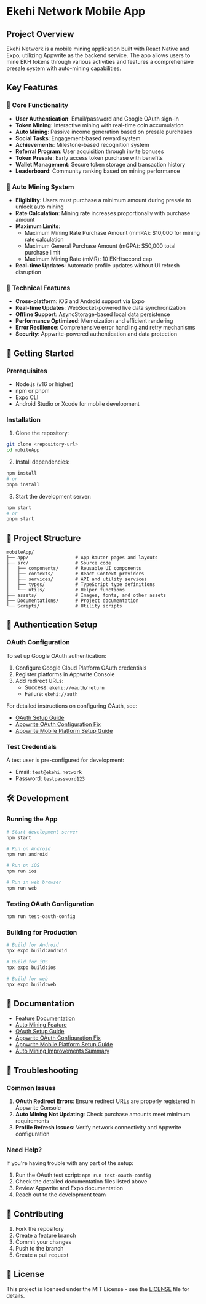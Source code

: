 # Ekehi Network Mobile App

## Project Overview

Ekehi Network is a mobile mining application built with React Native and Expo, utilizing Appwrite as the backend service. The app allows users to mine EKH tokens through various activities and features a comprehensive presale system with auto-mining capabilities.

## Key Features

### 🔧 Core Functionality
- **User Authentication**: Email/password and Google OAuth sign-in
- **Token Mining**: Interactive mining with real-time coin accumulation
- **Auto Mining**: Passive income generation based on presale purchases
- **Social Tasks**: Engagement-based reward system
- **Achievements**: Milestone-based recognition system
- **Referral Program**: User acquisition through invite bonuses
- **Token Presale**: Early access token purchase with benefits
- **Wallet Management**: Secure token storage and transaction history
- **Leaderboard**: Community ranking based on mining performance

### 🎯 Auto Mining System
- **Eligibility**: Users must purchase a minimum amount during presale to unlock auto mining
- **Rate Calculation**: Mining rate increases proportionally with purchase amount
- **Maximum Limits**: 
  - Maximum Mining Rate Purchase Amount (mmPA): $10,000 for mining rate calculation
  - Maximum General Purchase Amount (mGPA): $50,000 total purchase limit
  - Maximum Mining Rate (mMR): 10 EKH/second cap
- **Real-time Updates**: Automatic profile updates without UI refresh disruption

### 📱 Technical Features
- **Cross-platform**: iOS and Android support via Expo
- **Real-time Updates**: WebSocket-powered live data synchronization
- **Offline Support**: AsyncStorage-based local data persistence
- **Performance Optimized**: Memoization and efficient rendering
- **Error Resilience**: Comprehensive error handling and retry mechanisms
- **Security**: Appwrite-powered authentication and data protection

## 🚀 Getting Started

### Prerequisites
- Node.js (v16 or higher)
- npm or pnpm
- Expo CLI
- Android Studio or Xcode for mobile development

### Installation

1. Clone the repository:
```bash
git clone <repository-url>
cd mobileApp
```

2. Install dependencies:
```bash
npm install
# or
pnpm install
```

3. Start the development server:
```bash
npm start
# or
pnpm start
```

## 📁 Project Structure

```
mobileApp/
├── app/                 # App Router pages and layouts
├── src/                 # Source code
│   ├── components/      # Reusable UI components
│   ├── contexts/        # React Context providers
│   ├── services/        # API and utility services
│   ├── types/           # TypeScript type definitions
│   └── utils/           # Helper functions
├── assets/              # Images, fonts, and other assets
├── Documentations/      # Project documentation
└── Scripts/             # Utility scripts
```

## 🔐 Authentication Setup

### OAuth Configuration
To set up Google OAuth authentication:

1. Configure Google Cloud Platform OAuth credentials
2. Register platforms in Appwrite Console
3. Add redirect URLs:
   - Success: `ekehi://oauth/return`
   - Failure: `ekehi://auth`

For detailed instructions on configuring OAuth, see:
- [OAuth Setup Guide](./Documentations/OAUTH_SETUP_GUIDE.md)
- [Appwrite OAuth Configuration Fix](./Documentations/APPWRITE_OAUTH_FIX.md)
- [Appwrite Mobile Platform Setup Guide](./Documentations/APPWRITE_MOBILE_PLATFORM_SETUP.md)

### Test Credentials
A test user is pre-configured for development:
- Email: `test@ekehi.network`
- Password: `testpassword123`

## 🛠 Development

### Running the App
```bash
# Start development server
npm start

# Run on Android
npm run android

# Run on iOS
npm run ios

# Run in web browser
npm run web
```

### Testing OAuth Configuration
```bash
npm run test-oauth-config
```

### Building for Production
```bash
# Build for Android
npx expo build:android

# Build for iOS
npx expo build:ios

# Build for web
npx expo build:web
```

## 📖 Documentation

- [Feature Documentation](./Documentations/FEATURE_DOCUMENTATION.md)
- [Auto Mining Feature](./Documentations/AUTO_MINING_FEATURE.md)
- [OAuth Setup Guide](./Documentations/OAUTH_SETUP_GUIDE.md)
- [Appwrite OAuth Configuration Fix](./Documentations/APPWRITE_OAUTH_FIX.md)
- [Appwrite Mobile Platform Setup Guide](./Documentations/APPWRITE_MOBILE_PLATFORM_SETUP.md)
- [Auto Mining Improvements Summary](./Documentations/AUTO_MINING_IMPROVEMENTS_SUMMARY.md)

## 🐛 Troubleshooting

### Common Issues

1. **OAuth Redirect Errors**: Ensure redirect URLs are properly registered in Appwrite Console
2. **Auto Mining Not Updating**: Check purchase amounts meet minimum requirements
3. **Profile Refresh Issues**: Verify network connectivity and Appwrite configuration

### Need Help?

If you're having trouble with any part of the setup:
1. Run the OAuth test script: `npm run test-oauth-config`
2. Check the detailed documentation files listed above
3. Review Appwrite and Expo documentation
4. Reach out to the development team

## 🤝 Contributing

1. Fork the repository
2. Create a feature branch
3. Commit your changes
4. Push to the branch
5. Create a pull request

## 📄 License

This project is licensed under the MIT License - see the [LICENSE](LICENSE) file for details.